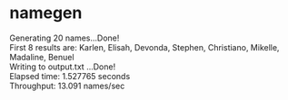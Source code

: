 # namegen
Generating 20 names...Done!  
First 8 results are: Karlen, Elisah, Devonda, Stephen, Christiano, Mikelle, Madaline, Benuel  
Writing to output.txt ...Done!  
Elapsed time: 1.527765 seconds  
Throughput: 13.091 names/sec  
